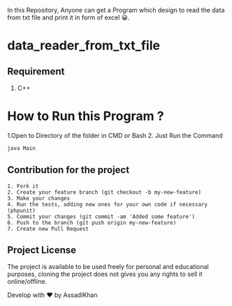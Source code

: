 In this Repository, Anyone can get a Program which design to read the data from txt file and print it in form of excel 😀.

# data_reader_from_txt_file

## Requirement

1. C++

# How to Run this Program ?

1.Open to Directory of the folder in CMD or Bash
2. Just Run the Command

```sh
java Main
```

## Contribution for the project


    1. Fork it
    2. Create your feature branch (git checkout -b my-new-feature)
    3. Make your changes
    4. Run the tests, adding new ones for your own code if necessary (phpunit)
    5. Commit your changes (git commit -am 'Added some feature')
    6. Push to the branch (git push origin my-new-feature)
    7. Create new Pull Request

## Project License

The project is available to be used freely for personal and educational purposes, cloning the project does not gives you any rights to sell it online/offline.

Develop with ❤ by AssadIKhan 